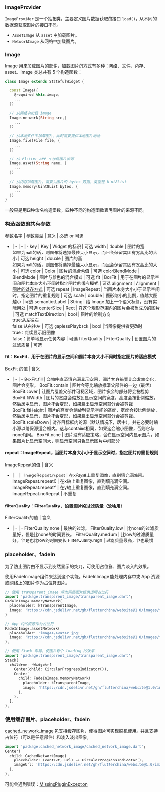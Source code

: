 ### ImageProvider

`ImageProvider` 是一个抽象类，主要定义图片数据获取的接口 `load()`，从不同的数据源获取图片的接口不同。

- `AssetImage` 从 `asset` 中加载图片。
- `NetworkImage` 从网络中加载图片。

### Image

Image 用来加载图片的部件，加载图片的方式有多种：网络、文件、内存、asset。Image 类总共有 5 个构造函数：

``` dart
class Image extends StatefulWidget {

  const Image({
    @required this.image,
    ...
  })
  
  // 从网络中加载 image
  Image.network(String src,{
    ...
  })
  
  // 从本地文件中加载图片，此时需要提供本地图片地址
  Image.file(File file, {
    ...
  })
  
  // 从 Flutter APP 中加载图片资源
  Image.asset(String name, {
    ...
  })
  
  // 从内存加载图片，需要入图片的 bytes 数据，类型是 Uint8List
  Image.memory(Uint8List bytes, {
    ...
  })
}
```

一般只是用四种命名构造函数，四种不同的构造函数表明图片的来源不同。

### 构造函数的共有参数

参数名字	| 参数类型	| 意义	| 必选 or 可选
- | - | - | -
key	| Key |	Widget 的标识	| 可选
width	| double	| 图片的宽<br>如果为null的话，则图像将选择最佳大小显示，而且会保留其固有宽高比的大小 | 可选
height	| double	| 图片的高<br>如果为null的话，则图像将选择最佳大小显示，而且会保留其固有宽高比的大小	| 可选
color	| Color	| 图片的混合色值	| 可选
colorBlendMode | BlendMode	| 图片与颜色的混合模式	| 可选
fit	| BoxFit	| 用于在图片的显示空间和图片本身大小不同时指定图片的适应模式	| 可选
alignment	| Alignment	| [图片的对齐方式](Container.md)	| 可选
repeat	| ImageRepeat	| 当图片本身大小小于显示空间时，指定图片的重复规则 | 可选
scale |	double	| 图形缩小的比例，值越大图越小	| 可选
semanticsLabel	| String	| 给 Image 加上一个语义标签，没有实际用处	| 可选
centerSlice |	Rect	| 在这个矩形范围内的图片会被当成.9的图片 |	可选
matchTextDirection	| bool	| 图片的绘制方向<br>true:从左往右<br>false:从右往左	| 可选
gaplessPlayback	| bool |当图像提供者更改时<br>true：继续显示旧图像<br>false：简单地显示任何内容 | 可选
filterQuality	| FilterQuality	| 设置图片的过滤质量	| 可选

#### fit：BoxFit，用于在图片的显示空间和图片本身大小不同时指定图片的适应模式

BoxFit 的值 | 含义
- | - | -
BoxFit.fill	| 会拉伸直至填充满显示空间，图片本身长宽比会发生变化，图片会变形。
BoxFit.contain	| 图片会等比缩放撑满父部件的一边（最优）
BoxFit.cover	| 让图片覆盖父部件可视区域，图片多余的部分将会被裁剪
BoxFit.fitWidth |	图片的宽度会缩放到显示空间的宽度，高度会按比例缩放，然后居中显示，图片不会变形，如果超出显示空间部分会被剪裁
BoxFit.fitHeight |	图片的高度会缩放到显示空间的高度，宽度会按比例缩放，然后居中显示，图片不会变形，如果超出显示空间部分会被剪裁。
BoxFit.scaleDown	| 对齐目标框内的源（默认情况下，居中），并在必要时缩小源以确保源适合框内。这与contains相同，如果这会缩小图像，否则它与none相同。
BoxFit.none	| 图片没有适应策略，会在显示空间内显示图片，如果图片比显示空间大，则显示空间只会显示图片中间部分

#### repeat：ImageRepeat，当图片本身大小小于显示空间时，指定图片的重复规则

ImageRepeat的值	| 含义
- | - | -
ImageRepeat.repeat	| 在x和y轴上重复图像，直到填充满空间。
ImageRepeat.repeatX	| 在x轴上重复图像，直到填充满空间。
ImageRepeat.repeatY	| 在y轴上重复图像，直到填充满空间。
ImageRepeat.noRepeat	| 不重复

#### filterQuality：FilterQuality，设置图片的过滤质量（没啥用）

FilterQuality的值	| 含义
- | - | -
FilterQuality.none	| 最快的过滤。
FilterQuality.low	| 比none的过滤质量好，但是比none的时间要长。
FilterQuality.medium	| 比low的过滤质量好，但是也比low的时间要长
FilterQuality.high	| 过滤质量最高，但也最慢

### placeholder、fadeIn

为了防止图片由不显示到突然显示的突兀，可使用占位符、图片淡入的效果。

使用FadeInImage组件来达到这个功能。FadeInImage 能处理内存中或 App 资源或网络上的图片作为占位符图片。

``` dart
// 使用 transparent_image 库为网络图片提供透明占位符
import 'package:transparent_image/transparent_image.dart';
FadeInImage.memoryNetwork(
  placeholder: kTransparentImage,
  image: 'https://cdn.jsdelivr.net/gh/flutterchina/website@1.0/images/flutter-mark-square-100.png',
)

// App 内的资源作为占位符
FadeInImage.assetNetwork(
  placeholder: 'images/avatar.jpg',
  image: 'https://cdn.jsdelivr.net/gh/flutterchina/website@1.0/images/flutter-mark-square-100.png',
),

// 使用 Stack 布局，使图片有个 loading 的效果
import 'package:transparent_image/transparent_image.dart';
Stack(
  children: <Widget>[
    Center(child: CircularProgressIndicator()),
    Center(
      child: FadeInImage.memoryNetwork(
        placeholder: kTransparentImage,
        image: 'https://cdn.jsdelivr.net/gh/flutterchina/website@1.0/images/flutter-mark-square-100.png',
      ),
    ),
  ],
),
```

### 使用缓存图片、placeholder、fadeIn

[cached_network_image](https://pub.dev/packages/cached_network_image) 包支持缓存图片，使得图片可实现脱机使用。并且支持占位符（可以是任意部件）和淡入淡出图像。

``` dart
import 'package:cached_network_image/cached_network_image.dart';
Center(
  child: CachedNetworkImage(
    placeholder: (context, url) => CircularProgressIndicator(),
    imageUrl: 'https://cdn.jsdelivr.net/gh/flutterchina/website@1.0/images/flutter-mark-square-100.png',
  ),
),
```

可能会遇到错误：[MissingPluginException](https://github.com/renefloor/flutter_cached_network_image/issues/50)
